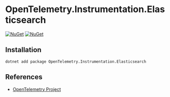 # OpenTelemetry.Instrumentation.Elasticsearch

[![NuGet](https://img.shields.io/nuget/v/OpenTelemetry.Instrumentation.Elasticsearch.svg)](https://www.nuget.org/packages/OpenTelemetry.Instrumentation.Elasticsearch)
[![NuGet](https://img.shields.io/nuget/dt/OpenTelemetry.Instrumentation.Elasticsearch.svg)](https://www.nuget.org/packages/OpenTelemetry.Instrumentation.Elasticsearch)

## Installation

```shell
dotnet add package OpenTelemetry.Instrumentation.Elasticsearch
```

## References

* [OpenTelemetry Project](https://opentelemetry.io/)
